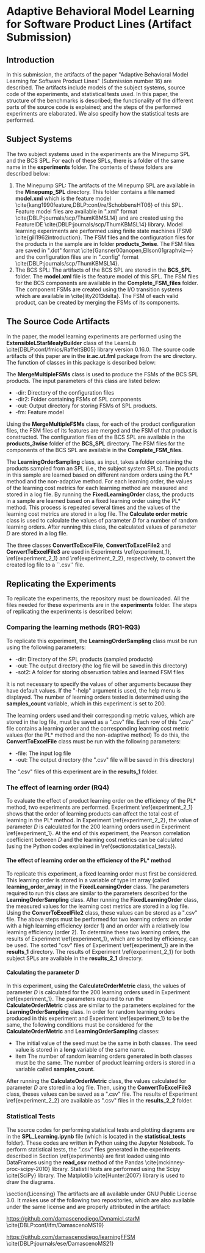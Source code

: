 # Adaptive Behavioral Model Learning for Software Product Lines (Artifact Submission)

## Introduction
In this submission, the artifacts of the paper "Adaptive Behavioral Model Learning for Software Product Lines" (Submission number 16) are described. The artifacts include models of the subject systems, source code of the experiments, and statistical tests used. In this paper, the structure of the benchmarks is described; the functionality of the different parts of the source code is explained; and the steps of the performed experiments are elaborated. We also specify how the statistical tests are performed.

## Subject Systems
The two subject systems used in the experiments are the Minepump SPL and the BCS SPL. For each of these SPLs, there is a folder of the same name in the **experiments** folder. The contents of these folders are described below:

1. The Minepump SPL:
The artifacts of the Minepump SPL are available in the **Minepump_SPL** directory. This folder contains a file named **model.xml** which is the feature model \cite{kang1990feature,DBLP:conf/re/SchobbensHT06} of this SPL. Feature model files are available in ".xml" format \cite{DBLP:journals/scp/ThumKBMSL14} and are created using the FeatureIDE \cite{DBLP:journals/scp/ThumKBMSL14} library.
Model learning experiments are performed using finite state machines (FSM) \cite{gill1962introduction}.
The FSM files and the configuration files for the products in the sample are in folder **products_3wise**.
The FSM files are saved in ".dot" format \cite{Gansner00anopen,Ellson01graphviz—} and the configuration files are in ".config" format \cite{DBLP:journals/scp/ThumKBMSL14}.
2. The BCS SPL:
The artifacts of the BCS SPL are stored in the **BCS_SPL** folder. The **model.xml** file is the feature model of this SPL. The FSM files for the BCS components are available in the **Complete_FSM_files** folder. The component FSMs are created using the I/O transition systems which are available in \cite{lity2013delta}. The FSM of each valid product, can be created by merging the FSMs of its components.

## The Source Code Artifacts

In the paper, the model learning experiments are performed using the **ExtensibleLStarMealyBuilder** class of the LearnLib \cite{DBLP:conf/fmics/RaffeltSB05} library version 0.16.0.
The source code artifacts of this paper are in the **ir.ac.ut.fml** package from the **src** directory. The function of classes in this package is described below:

The **MergeMultipleFSMs** class is used to produce the FSMs of the BCS SPL products. The input parameters of this class are listed below:

* -dir: Directory of the configuration files
* -dir2: Folder containing FSMs of SPL components
* -out: Output directory for storing FSMs of SPL products.
* -fm: Feature model

Using the **MergeMultipleFSMs** class, for each of the product configuration files, the FSM files of its features are merged and the FSM of that product is constructed.
The configuration files of the BCS SPL are available in the **products_3wise** folder of the **BCS_SPL** directory.
The FSM files for the components of the BCS SPL are available in the **Complete_FSM_files**.

The **LearningOrderSampling** class, as input, takes a folder containing the products sampled from an SPL (i.e., the subject system SPLs). The products in this sample are learned based on different random orders using the PL* method and the non-adaptive method. For each learning order, the values of the learning cost metrics for each learning method are measured and stored in a log file.
By running the **FixedLearningOrder** class, the products in a sample are learned based on a fixed learning order using the PL* method. This process is repeated several times and the values of the learning cost metrics are stored in a log file.
The **Calculate order metric** class is used to calculate the values of parameter *D* for a number of random learning orders. After running this class, the calculated values of parameter *D* are stored in a log file.

The three classes **ConvertToExcelFile**, **ConvertToExcelFile2** and **ConvertToExcelFile3** are used in Experiments \ref{experiment_1}, \ref{experiment_2_1} and \ref{experiment_2_2}, respectively, to convert the created log file to a ``.csv'' file.


## Replicating the Experiments
To replicate the experiments, the repository must be downloaded. All the files needed for these experiments are in the **experiments** folder. The steps of replicating the experiments is described below:

### Comparing the learning methods (RQ1-RQ3)
To replicate this experiment, the **LearningOrderSampling** class must be run using the following parameters:

* -dir: Directory of the SPL products (sampled products)
* -out: The output directory (the log file will be saved in this directory)
* -sot2: A folder for storing observation tables and learned FSM files

It is not necessary to specify the values of other arguments because they have default values.
If the "-help" argument is used, the help menu is displayed.
The number of learning orders tested is determined using the **samples_count** variable, which in this experiment is set to 200. 

The learning orders used and their corresponding metric values, which are stored in the log file, must be saved as a ".csv" file.
Each row of this ".csv" file contains a learning order and the corresponding learning cost metric values (for the PL* method and the non-adaptive method)
To do this, the **ConvertToExcelFile** class must be run with the following parameters:

* -file: The input log file
* -out: The output directory (the ".csv" file will be saved in this directory)

The ".csv" files of this experiment are in the **results_1** folder.

### The effect of learning order (RQ4)

To evaluate the effect of product learning order on the efficiency of the PL* method, two experiments are performed.
Experiment \ref{experiment_2_1} shows that the order of learning products can affect the total cost of learning in the PL* method. In Experiment \ref{experiment_2_2}, the value of parameter $D$ is calculated for the 200 learning orders used in Experiment \ref{experiment_1}. At the end of this experiment, the Pearson correlation coefficient between $D$ and the learning cost metrics can be calculated (using the Python codes explained in \ref{section:statistical_tests}).

#### The effect of learning order on the efficiency of the PL* method
To replicate this experiment, a fixed learning order must first be considered. This learning order is stored in a variable of type int array (called **learning_order_array**) in the **FixedLearningOrder** class. The parameters required to run this class are similar to the parameters described for the **LearningOrderSampling** class. After running the **FixedLearningOrder** class, the measured values for the learning cost metrics are stored in a log file. Using the **ConverToExcelFile2** class, these values can be stored as a ".csv" file.
The above steps must be performed for two learning orders: an order with a high learning efficiency (order 1) and an order with a relatively low learning efficiency (order 2). To determine these two learning orders, the results of Experiment \ref{experiment_1}, which are sorted by efficiency, can be used. The sorted "csv" files of Experiment \ref{experiment_1} are in the **results_1** directory.
The results of Experiment \ref{experiment_2_1} for both subject SPLs are available in the **results_2_1** directory.

#### Calculating the parameter *D*
In this experiment, using the **CalculateOrderMetric** class, the values of parameter *D* is calculated for the 200 learning orders used in Experiment \ref{experiment_1}.
The parameters required to run the **CalculateOrderMetric** class are similar to the parameters explained for the **LearningOrderSampling** class.
In order for random learning orders produced in this experiment and Experiment \ref{experiment_1} to be the same, the following conditions must be considered for the **CalculateOrderMetric** and **LearningOrderSampling** classes:

* The initial value of the seed must be the same in both classes. The seed value is stored in a **long** variable of the same name.
* item The number of random learning orders generated in both classes must be the same. The number of product learning orders is stored in a variable called **samples_count**.

After running the **CalculateOrderMetric** class, the values calculated for parameter *D* are stored in a log file. Then, using the **ConvertToExcelFile3** class, theses values can be saved as a ".csv" file.
The results of Experiment \ref{experiment_2_2} are available as ".csv" files in the **results_2_2** folder.

### Statistical Tests

The source codes for performing statistical tests and plotting diagrams are in the **SPL_Learning.ipynb** file (which is located in the **statistical_tests** folder). These codes are written in Python using the Jupyter Notebook.
To perform statistical tests, the ".csv" files generated in the experiments described in Section \ref{experiments} are first loaded using into DataFrames using the **read_csv** method of the Pandas \cite{mckinney-proc-scipy-2010} library.
Statistil tests are performed using the Scipy \cite{SciPy} library.
The Matplotlib \cite{Hunter:2007} library is used to draw the diagrams.


\section{Licensing} 
The artifacts are all available under GNU Public License 3.0. 
It makes use of the following two repositories, which are also available under the same license and
are properly attributed in the artifact: 

https://github.com/damascenodiego/DynamicLstarM
\cite{DBLP:conf/ifm/DamascenoMS19}

https://github.com/damascenodiego/learningFFSM
\cite{DBLP:journals/ese/DamascenoMS21}
